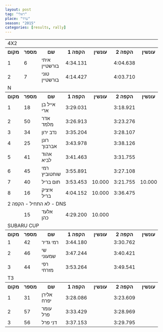 ```yaml
---
layout: post
tag: "ראלי"
place: "ערד"
season: "2015"
categories: [results, rally]
---
```


<table class="line_color big_table">

<tr><td colspan="99" class="title_font">  4X2  </td></tr>

<tr class="rnkh_bkcolor">
    <th class="rnkh_font">מקום</th>
    <th class="rnkh_font">מספר</th>
    <th class="rnkh_font">שם</th>
    <th class="rnkh_font">הקפה 1</th>
    <th class="rnkh_font">עונשין</th>
    <th class="rnkh_font">הקפה 2</th>
    <th class="rnkh_font">עונשין</th>
    <th class="rnkh_font">הקפה 3</th>
    <th class="rnkh_font">עונשין</th>
    <th class="rnkh_font">הקפה 4</th>
    <th class="rnkh_font">עונשין</th>
    <th class="rnkh_font">זמן</th>
    <th class="rnkh_font">פער</th>
</tr>

<tr class="rnk_bkcolor">
    <td class="rnk_font">1</td>
    <td class="rnk_font">6</td>
    <td class="rnk_font">איתי בורשטיין</td>
    <td class="rnk_font">4:34.131</td>
    <td class="rnk_font"></td>
    <td class="rnk_font">4:04.638</td>
    <td class="rnk_font"></td>
    <td class="rnk_font">4:00.258</td>
    <td class="rnk_font">10.000</td>
    <td class="rnk_font">3:59.821</td>
    <td class="rnk_font"></td>
    <td class="rnk_font">16:48.848</td>
    <td class="rnk_font"></td>
</tr>
<tr class="rnk_bkcolor">
    <td class="rnk_font">2</td>
    <td class="rnk_font">7</td>
    <td class="rnk_font">טוני בורשטיין</td>
    <td class="rnk_font">4:14.427</td>
    <td class="rnk_font"></td>
    <td class="rnk_font">4:03.710</td>
    <td class="rnk_font"></td>
    <td class="rnk_font">4:33.242</td>
    <td class="rnk_font"></td>
    <td class="rnk_font">3:57.837</td>
    <td class="rnk_font"></td>
    <td class="rnk_font">16:49.216</td>
    <td class="rnk_font">0.368</td>
</tr>
<tr><td colspan="99" class="title_font">  N  </td></tr>

<tr class="rnkh_bkcolor">
    <th class="rnkh_font">מקום</th>
    <th class="rnkh_font">מספר</th>
    <th class="rnkh_font">שם</th>
    <th class="rnkh_font">הקפה 1</th>
    <th class="rnkh_font">עונשין</th>
    <th class="rnkh_font">הקפה 2</th>
    <th class="rnkh_font">עונשין</th>
    <th class="rnkh_font">הקפה 3</th>
    <th class="rnkh_font">עונשין</th>
    <th class="rnkh_font">הקפה 4</th>
    <th class="rnkh_font">עונשין</th>
    <th class="rnkh_font">זמן</th>
    <th class="rnkh_font">פער</th>
</tr>
<tr class="rnk_bkcolor">
    <td class="rnk_font">1</td>
    <td class="rnk_font">18</td>
    <td class="rnk_font">אייל בן ארי</td>
    <td class="rnk_font">3:29.031</td>
    <td class="rnk_font"></td>
    <td class="rnk_font">3:18.921</td>
    <td class="rnk_font"></td>
    <td class="rnk_font">3:19.646</td>
    <td class="rnk_font"></td>
    <td class="rnk_font">3:13.119</td>
    <td class="rnk_font"></td>
    <td class="rnk_font">13:20.717</td>
    <td class="rnk_font"></td>
</tr>
<tr class="rnk_bkcolor">
    <td class="rnk_font">2</td>
    <td class="rnk_font">50</td>
    <td class="rnk_font">אדר מלמד</td>
    <td class="rnk_font">3:26.913</td>
    <td class="rnk_font"></td>
    <td class="rnk_font">3:23.276</td>
    <td class="rnk_font"></td>
    <td class="rnk_font">3:14.509</td>
    <td class="rnk_font"></td>
    <td class="rnk_font">3:15.435</td>
    <td class="rnk_font">20.000</td>
    <td class="rnk_font">13:40.133</td>
    <td class="rnk_font">19.416</td>
</tr>
<tr class="rnk_bkcolor">
    <td class="rnk_font">3</td>
    <td class="rnk_font">34</td>
    <td class="rnk_font">נדב ירון</td>
    <td class="rnk_font">3:35.204</td>
    <td class="rnk_font"></td>
    <td class="rnk_font">3:28.107</td>
    <td class="rnk_font"></td>
    <td class="rnk_font">3:22.150</td>
    <td class="rnk_font"></td>
    <td class="rnk_font">3:19.408</td>
    <td class="rnk_font"></td>
    <td class="rnk_font">13:44.869</td>
    <td class="rnk_font">24.152</td>
</tr>
<tr class="rnk_bkcolor">
    <td class="rnk_font">4</td>
    <td class="rnk_font">25</td>
    <td class="rnk_font">רונן אברבוך</td>
    <td class="rnk_font">3:43.978</td>
    <td class="rnk_font"></td>
    <td class="rnk_font">3:38.126</td>
    <td class="rnk_font"></td>
    <td class="rnk_font">3:21.987</td>
    <td class="rnk_font"></td>
    <td class="rnk_font">3:26.126</td>
    <td class="rnk_font"></td>
    <td class="rnk_font">14:10.217</td>
    <td class="rnk_font">49.500</td>
</tr>
<tr class="rnk_bkcolor">
    <td class="rnk_font">5</td>
    <td class="rnk_font">41</td>
    <td class="rnk_font">אהוד לביא</td>
    <td class="rnk_font">3:41.463</td>
    <td class="rnk_font"></td>
    <td class="rnk_font">3:31.755</td>
    <td class="rnk_font"></td>
    <td class="rnk_font">3:32.166</td>
    <td class="rnk_font"></td>
    <td class="rnk_font">3:28.441</td>
    <td class="rnk_font"></td>
    <td class="rnk_font">14:13.825</td>
    <td class="rnk_font">53.108</td>
</tr>
<tr class="rnk_bkcolor">
    <td class="rnk_font">6</td>
    <td class="rnk_font">45</td>
    <td class="rnk_font">רמי שוחטוביץ</td>
    <td class="rnk_font">3:55.891</td>
    <td class="rnk_font"></td>
    <td class="rnk_font">3:27.108</td>
    <td class="rnk_font"></td>
    <td class="rnk_font">3:22.682</td>
    <td class="rnk_font"></td>
    <td class="rnk_font">3:20.379</td>
    <td class="rnk_font">10.000</td>
    <td class="rnk_font">14:16.060</td>
    <td class="rnk_font">55.343</td>
</tr>
<tr class="rnk_bkcolor">
    <td class="rnk_font">7</td>
    <td class="rnk_font">40</td>
    <td class="rnk_font">תום בריל</td>
    <td class="rnk_font">3:53.453</td>
    <td class="rnk_font">10.000</td>
    <td class="rnk_font">3:21.755</td>
    <td class="rnk_font">10.000</td>
    <td class="rnk_font">3:18.069</td>
    <td class="rnk_font">10.000</td>
    <td class="rnk_font">3:14.226</td>
    <td class="rnk_font"></td>
    <td class="rnk_font">14:17.503</td>
    <td class="rnk_font">56.786</td>
</tr>
<tr class="rnk_bkcolor">
    <td class="rnk_font">8</td>
    <td class="rnk_font">16</td>
    <td class="rnk_font">איציק בריל</td>
    <td class="rnk_font">4:04.152</td>
    <td class="rnk_font">10.000</td>
    <td class="rnk_font">3:36.475</td>
    <td class="rnk_font"></td>
    <td class="rnk_font">3:29.571</td>
    <td class="rnk_font"></td>
    <td class="rnk_font">3:33.286</td>
    <td class="rnk_font"></td>
    <td class="rnk_font">14:53.484</td>
    <td class="rnk_font">1:32.767</td>
</tr>
<tr>
    <td colspan="99" class="subtitle_font">לא התחיל - הקפה 2 - DNS</td>
</tr>

<tr class="rnk_bkcolor">
    <td class="rnk_font"></td>
    <td class="rnk_font">15</td>
    <td class="rnk_font">אלעד כהן</td>
    <td class="rnk_font">4:29.200</td>
    <td class="rnk_font">10.000</td>
    <td class="rnk_font"></td>
    <td class="rnk_font"></td>
    <td class="rnk_font"></td>
    <td class="rnk_font"></td>
    <td class="rnk_font"></td>
    <td class="rnk_font"></td>
    <td class="rnk_font"></td>
    <td class="rnk_font"></td>
</tr>
<tr><td colspan="99" class="title_font">  SUBARU CUP  </td></tr>

<tr class="rnkh_bkcolor">
    <th class="rnkh_font">מקום</th>
    <th class="rnkh_font">מספר</th>
    <th class="rnkh_font">שם</th>
    <th class="rnkh_font">הקפה 1</th>
    <th class="rnkh_font">עונשין</th>
    <th class="rnkh_font">הקפה 2</th>
    <th class="rnkh_font">עונשין</th>
    <th class="rnkh_font">הקפה 3</th>
    <th class="rnkh_font">עונשין</th>
    <th class="rnkh_font">הקפה 4</th>
    <th class="rnkh_font">עונשין</th>
    <th class="rnkh_font">זמן</th>
    <th class="rnkh_font">פער</th>
</tr>
<tr class="rnk_bkcolor">
    <td class="rnk_font">1</td>
    <td class="rnk_font">42</td>
    <td class="rnk_font">רמי גדיר</td>
    <td class="rnk_font">3:44.180</td>
    <td class="rnk_font"></td>
    <td class="rnk_font">3:30.762</td>
    <td class="rnk_font"></td>
    <td class="rnk_font">3:25.447</td>
    <td class="rnk_font"></td>
    <td class="rnk_font">3:23.932</td>
    <td class="rnk_font"></td>
    <td class="rnk_font">14:04.321</td>
    <td class="rnk_font"></td>
</tr>
<tr class="rnk_bkcolor">
    <td class="rnk_font">2</td>
    <td class="rnk_font">46</td>
    <td class="rnk_font">שי שמעוני</td>
    <td class="rnk_font">3:47.244</td>
    <td class="rnk_font"></td>
    <td class="rnk_font">3:40.421</td>
    <td class="rnk_font"></td>
    <td class="rnk_font">3:34.091</td>
    <td class="rnk_font"></td>
    <td class="rnk_font">3:32.644</td>
    <td class="rnk_font"></td>
    <td class="rnk_font">14:34.400</td>
    <td class="rnk_font">30.079</td>
</tr>
<tr class="rnk_bkcolor">
    <td class="rnk_font">3</td>
    <td class="rnk_font">44</td>
    <td class="rnk_font">רפי מזרחי</td>
    <td class="rnk_font">3:53.264</td>
    <td class="rnk_font"></td>
    <td class="rnk_font">3:49.541</td>
    <td class="rnk_font"></td>
    <td class="rnk_font">3:56.949</td>
    <td class="rnk_font"></td>
    <td class="rnk_font">3:45.339</td>
    <td class="rnk_font"></td>
    <td class="rnk_font">15:25.093</td>
    <td class="rnk_font">1:20.772</td>
</tr>

<tr><td colspan="99" class="title_font">  T3  </td></tr>

<tr class="rnkh_bkcolor">
    <th class="rnkh_font">מקום</th>
    <th class="rnkh_font">מספר</th>
    <th class="rnkh_font">שם</th>
    <th class="rnkh_font">הקפה 1</th>
    <th class="rnkh_font">עונשין</th>
    <th class="rnkh_font">הקפה 2</th>
    <th class="rnkh_font">עונשין</th>
    <th class="rnkh_font">הקפה 3</th>
    <th class="rnkh_font">עונשין</th>
    <th class="rnkh_font">הקפה 4</th>
    <th class="rnkh_font">עונשין</th>
    <th class="rnkh_font">זמן</th>
    <th class="rnkh_font">פער</th>
</tr>
<tr class="rnk_bkcolor">
    <td class="rnk_font">1</td>
    <td class="rnk_font">31</td>
    <td class="rnk_font">אלירן יפרח</td>
    <td class="rnk_font">3:28.086</td>
    <td class="rnk_font"></td>
    <td class="rnk_font">3:23.609</td>
    <td class="rnk_font"></td>
    <td class="rnk_font">3:23.084</td>
    <td class="rnk_font"></td>
    <td class="rnk_font">3:20.252</td>
    <td class="rnk_font"></td>
    <td class="rnk_font">13:35.031</td>
    <td class="rnk_font"></td>
</tr>
<tr class="rnk_bkcolor">
    <td class="rnk_font">2</td>
    <td class="rnk_font">57</td>
    <td class="rnk_font">עומר פרל</td>
    <td class="rnk_font">3:33.429</td>
    <td class="rnk_font"></td>
    <td class="rnk_font">3:28.969</td>
    <td class="rnk_font"></td>
    <td class="rnk_font">3:24.312</td>
    <td class="rnk_font"></td>
    <td class="rnk_font">3:21.466</td>
    <td class="rnk_font"></td>
    <td class="rnk_font">13:48.176</td>
    <td class="rnk_font">13.145</td>
</tr>
<tr class="rnk_bkcolor">
    <td class="rnk_font">3</td>
    <td class="rnk_font">56</td>
    <td class="rnk_font">דני פרל</td>
    <td class="rnk_font">3:37.153</td>
    <td class="rnk_font"></td>
    <td class="rnk_font">3:29.795</td>
    <td class="rnk_font"></td>
    <td class="rnk_font">3:28.085</td>
    <td class="rnk_font">10.000</td>
    <td class="rnk_font">3:29.447</td>
    <td class="rnk_font"></td>
    <td class="rnk_font">14:14.480</td>
    <td class="rnk_font">39.449</td>
</tr>
</table>
